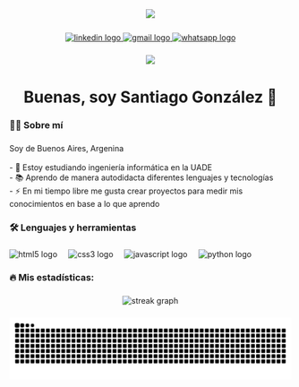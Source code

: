 <div align="center">
  <img height="150" src="https://media2.giphy.com/media/v1.Y2lkPTc5MGI3NjExNnBqNTF3cGkzYmdvcTNvMzJpbHh4cTdodWNwMDRiZjJtb2FycmE3cyZlcD12MV9pbnRlcm5hbF9naWZfYnlfaWQmY3Q9Zw/JqmupuTVZYaQX5s094/giphy.gif"  />
</div>

###

<div align="center">
  <a href="https://www.linkedin.com/in/santiago-gonz%C3%A1lez-159251351/" target="_blank"> 
    <img src="https://img.shields.io/static/v1?message=LinkedIn&logo=linkedin&label=&color=0077B5&logoColor=white&labelColor=&style=for-the-badge" height="25" alt="linkedin logo" />
  </a> 
  <a href="mailto:s.ivan.gonzalez21@gmail.com" target="_blank"> 
  <img src="https://img.shields.io/static/v1?message=Gmail&logo=gmail&label=&color=D14836&logoColor=white&labelColor=&style=for-the-badge" height="25" alt="gmail logo"  />
  </a>
  <a href="tel:+541123152886"> 
  <img src="https://img.shields.io/static/v1?message=Whatsapp&logo=whatsapp&label=&color=25D366&logoColor=white&labelColor=&style=for-the-badge" height="25" alt="whatsapp logo"  />
  </a>
</div>

###

<div align="center">
  <img src="https://visitor-badge.laobi.icu/badge?page_id=Santy21g.Santy21g&"  />
</div>

###

<h1 align="center">Buenas, soy Santiago González 👋</h1>

###

<h3 align="left">👩‍💻  Sobre mí</h3>

###

<p align="left">Soy de Buenos Aires, Argenina <br><br>- 🔭 Estoy estudiando ingeniería informática en la UADE<br>- 📚 Aprendo de manera autodidacta diferentes lenguajes y tecnologías<br>- ⚡ En mi tiempo libre me gusta crear proyectos para medir mis conocimientos en base a lo que aprendo</p>

###

<h3 align="left">🛠 Lenguajes y herramientas</h3>

###

<div align="left">
  <img src="https://cdn.jsdelivr.net/gh/devicons/devicon/icons/html5/html5-original.svg" height="40" alt="html5 logo"  />
  <img width="12" />
  <img src="https://cdn.jsdelivr.net/gh/devicons/devicon/icons/css3/css3-original.svg" height="40" alt="css3 logo"  />
  <img width="12" />
  <img src="https://cdn.jsdelivr.net/gh/devicons/devicon/icons/javascript/javascript-original.svg" height="40" alt="javascript logo"  />
  <img width="12" />
  <img src="https://cdn.jsdelivr.net/gh/devicons/devicon/icons/python/python-original.svg" height="40" alt="python logo"  />
</div>

###

<h3 align="left">🔥   Mis estadísticas:</h3>

###

<div align="center">
  <img src="https://streak-stats.demolab.com?user=Santy21g&locale=en&mode=daily&theme=dark&hide_border=false&border_radius=5&order=3" height="220" alt="streak graph"  />
</div>

###

<img src="https://raw.githubusercontent.com/Santy21g/Santy21g/output/snake.svg" alt="Snake animation" />

###
